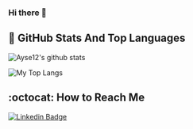 ### Hi there 👋

## 📌 GitHub Stats And Top Languages


  <img src="https://github-readme-stats.vercel.app/api?username=Ayse12&show_icons=true&count_private=true&hide=contribs,issues" alt="Ayse12's github stats" /> <p></p>
  <img  src="https://github-readme-stats.vercel.app/api/top-langs/?username=Ayse12&layout=compact&hide=html,css" alt="My Top Langs" />


## :octocat: How to Reach Me


[![Linkedin Badge](https://img.shields.io/badge/AyseIlhanli-follow%20on%20linkedin-blue?style=for-the-badge&logo=linkedin)](https://www.linkedin.com/in/ay%C5%9Fe-ilhanl%C4%B1-835b9019b/)
